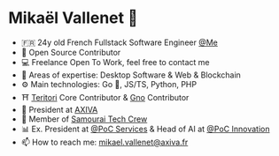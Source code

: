 # Mikaël Vallenet 🥷

- 🇫🇷 24y old French Fullstack Software Engineer [@Me](https://mikatech.me/) 
- 👯 Open Source Contributor
- 💻 Freelance Open To Work, feel free to contact me
- 🧪 Areas of expertise: Desktop Software & Web & Blockchain
- ⚙️  Main technologies: Go 💙, JS/TS, Python, PHP
- ⛩️ [Teritori](https://github.com/TERITORI) Core Contributor & [Gno](https://github.com/gnolang/gno) Contributor
- 💼 President at [AXIVA](https://github.com/axiva-it)
- 🥷 Member of [Samourai Tech Crew](https://www.samourai.world/)
- 📊 Ex. President at [@PoC Services](https://www.poc-innovation.fr/poc-services) & Head of AI at [@PoC Innovation](https://github.com/PoCInnovation)
- 📫 How to reach me: mikael.vallenet@axiva.fr

